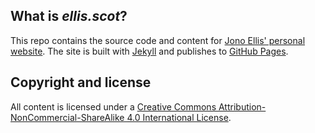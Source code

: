 ## What is *ellis.scot*?
This repo contains the source code and content for [Jono Ellis' personal website](https://ellis.scot). The site is built with [Jekyll](https://github.com/mojombo/jekyll) and publishes to [GitHub Pages](https://pages.github.com/).

## Copyright and license
All content is licensed under a [Creative Commons Attribution-NonCommercial-ShareAlike 4.0 International License](https://creativecommons.org/licenses/by-nc-sa/4.0/).
